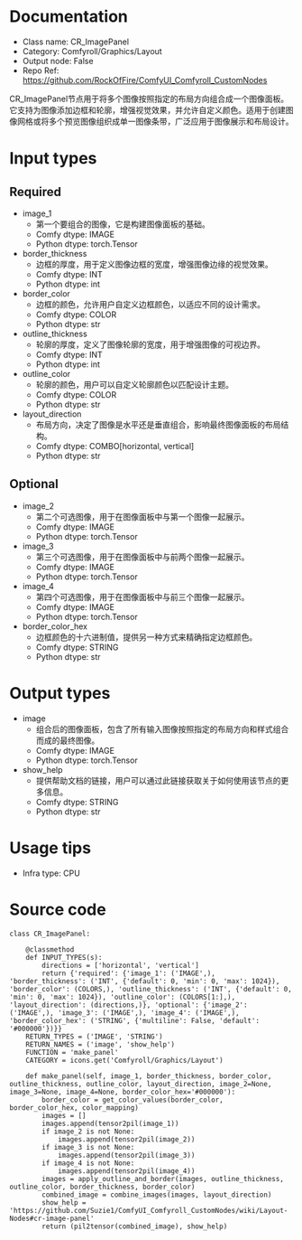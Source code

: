 # Documentation
- Class name: CR_ImagePanel
- Category: Comfyroll/Graphics/Layout
- Output node: False
- Repo Ref: https://github.com/RockOfFire/ComfyUI_Comfyroll_CustomNodes

CR_ImagePanel节点用于将多个图像按照指定的布局方向组合成一个图像面板。它支持为图像添加边框和轮廓，增强视觉效果，并允许自定义颜色。适用于创建图像网格或将多个预览图像组织成单一图像条带，广泛应用于图像展示和布局设计。

# Input types
## Required
- image_1
    - 第一个要组合的图像，它是构建图像面板的基础。
    - Comfy dtype: IMAGE
    - Python dtype: torch.Tensor
- border_thickness
    - 边框的厚度，用于定义图像边框的宽度，增强图像边缘的视觉效果。
    - Comfy dtype: INT
    - Python dtype: int
- border_color
    - 边框的颜色，允许用户自定义边框颜色，以适应不同的设计需求。
    - Comfy dtype: COLOR
    - Python dtype: str
- outline_thickness
    - 轮廓的厚度，定义了图像轮廓的宽度，用于增强图像的可视边界。
    - Comfy dtype: INT
    - Python dtype: int
- outline_color
    - 轮廓的颜色，用户可以自定义轮廓颜色以匹配设计主题。
    - Comfy dtype: COLOR
    - Python dtype: str
- layout_direction
    - 布局方向，决定了图像是水平还是垂直组合，影响最终图像面板的布局结构。
    - Comfy dtype: COMBO[horizontal, vertical]
    - Python dtype: str
## Optional
- image_2
    - 第二个可选图像，用于在图像面板中与第一个图像一起展示。
    - Comfy dtype: IMAGE
    - Python dtype: torch.Tensor
- image_3
    - 第三个可选图像，用于在图像面板中与前两个图像一起展示。
    - Comfy dtype: IMAGE
    - Python dtype: torch.Tensor
- image_4
    - 第四个可选图像，用于在图像面板中与前三个图像一起展示。
    - Comfy dtype: IMAGE
    - Python dtype: torch.Tensor
- border_color_hex
    - 边框颜色的十六进制值，提供另一种方式来精确指定边框颜色。
    - Comfy dtype: STRING
    - Python dtype: str

# Output types
- image
    - 组合后的图像面板，包含了所有输入图像按照指定的布局方向和样式组合而成的最终图像。
    - Comfy dtype: IMAGE
    - Python dtype: torch.Tensor
- show_help
    - 提供帮助文档的链接，用户可以通过此链接获取关于如何使用该节点的更多信息。
    - Comfy dtype: STRING
    - Python dtype: str

# Usage tips
- Infra type: CPU

# Source code
```
class CR_ImagePanel:

    @classmethod
    def INPUT_TYPES(s):
        directions = ['horizontal', 'vertical']
        return {'required': {'image_1': ('IMAGE',), 'border_thickness': ('INT', {'default': 0, 'min': 0, 'max': 1024}), 'border_color': (COLORS,), 'outline_thickness': ('INT', {'default': 0, 'min': 0, 'max': 1024}), 'outline_color': (COLORS[1:],), 'layout_direction': (directions,)}, 'optional': {'image_2': ('IMAGE',), 'image_3': ('IMAGE',), 'image_4': ('IMAGE',), 'border_color_hex': ('STRING', {'multiline': False, 'default': '#000000'})}}
    RETURN_TYPES = ('IMAGE', 'STRING')
    RETURN_NAMES = ('image', 'show_help')
    FUNCTION = 'make_panel'
    CATEGORY = icons.get('Comfyroll/Graphics/Layout')

    def make_panel(self, image_1, border_thickness, border_color, outline_thickness, outline_color, layout_direction, image_2=None, image_3=None, image_4=None, border_color_hex='#000000'):
        border_color = get_color_values(border_color, border_color_hex, color_mapping)
        images = []
        images.append(tensor2pil(image_1))
        if image_2 is not None:
            images.append(tensor2pil(image_2))
        if image_3 is not None:
            images.append(tensor2pil(image_3))
        if image_4 is not None:
            images.append(tensor2pil(image_4))
        images = apply_outline_and_border(images, outline_thickness, outline_color, border_thickness, border_color)
        combined_image = combine_images(images, layout_direction)
        show_help = 'https://github.com/Suzie1/ComfyUI_Comfyroll_CustomNodes/wiki/Layout-Nodes#cr-image-panel'
        return (pil2tensor(combined_image), show_help)
```